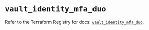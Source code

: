 # `vault_identity_mfa_duo`

Refer to the Terraform Registry for docs: [`vault_identity_mfa_duo`](https://registry.terraform.io/providers/hashicorp/vault/4.6.0/docs/resources/identity_mfa_duo).
